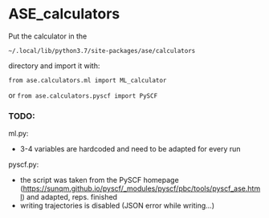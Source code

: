 # ASE_calculators
Put the calculator in the

```~/.local/lib/python3.7/site-packages/ase/calculators ```

directory and import it with:

```from ase.calculators.ml import ML_calculator ```

or
```from ase.calculators.pyscf import PySCF```


### TODO:

ml.py:
 - 3-4 variables are hardcoded and need to be adapted for every run

pyscf.py:
 - the script was taken from the PySCF homepage (https://sunqm.github.io/pyscf/_modules/pyscf/pbc/tools/pyscf_ase.html) and adapted, reps. finished
- writing trajectories is disabled (JSON error while writing...)
